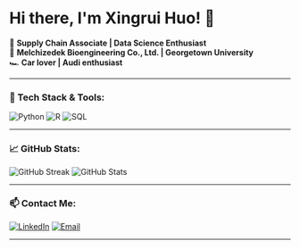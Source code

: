 # Hi there, I'm Xingrui Huo! 👋

🚀 **Supply Chain Associate | Data Science Enthusiast**  
📍 **Melchizedek Bioengineering Co., Ltd. | Georgetown University**  
🏎 **Car lover | Audi enthusiast**  

---

### 🔧 Tech Stack & Tools:
![Python](https://img.shields.io/badge/Python-FFD43B?style=for-the-badge&logo=python&logoColor=blue)
![R](https://img.shields.io/badge/R-276DC3?style=for-the-badge&logo=r&logoColor=white)
![SQL](https://img.shields.io/badge/SQL-4479A1?style=for-the-badge&logo=postgresql&logoColor=white)

---

### 📈 GitHub Stats:
![GitHub Streak](https://github-readme-streak-stats.herokuapp.com/?user=xingruihuo&theme=tokyonight)
![GitHub Stats](https://github-readme-stats.vercel.app/api?username=xingruihuo&show_icons=true&theme=tokyonight)

---

### 📫 Contact Me:
[![LinkedIn](https://img.shields.io/badge/LinkedIn-0077B5?style=for-the-badge&logo=linkedin&logoColor=white)](https://www.linkedin.com/in/xingrui-huo-394b51204/)
[![Email](https://img.shields.io/badge/Email-D14836?style=for-the-badge&logo=gmail&logoColor=white)](mailto:froomehuo@gmail.com)

---
